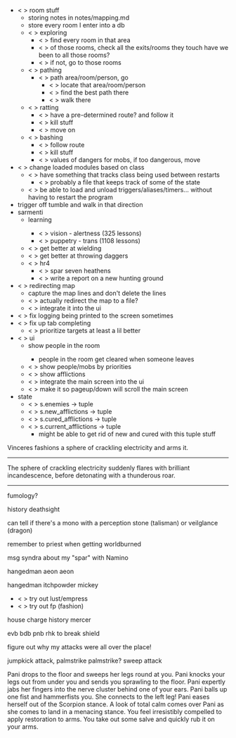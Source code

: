 * < > room stuff
    * storing notes in notes/mapping.md
    * <x> store every room I enter into a db
    * < > exploring
        * < > find every room in that area
        * < > of those rooms, check all the exits/rooms they touch
                have we been to all those rooms?
        * < > if not, go to those rooms
    * < > pathing
        * < > path area/room/person, go
            * < > locate that area/room/person
            * < > find the best path there
            * < > walk there
    * < > ratting
        * < > have a pre-determined route? and follow it
        * < > kill stuff
        * < > move on
    * < > bashing
        * < > follow route
        * < > kill stuff
        * < > values of dangers for mobs, if too dangerous, move
* < > change loaded modules based on class
    * < > have something that tracks class being used between restarts
        * < > probably a file that keeps track of some of the state
    * < > be able to load and unload triggers/aliases/timers...
        without having to restart the program
* trigger off tumble and walk in that direction
* sarmenti
    * <x> learning
        * < > vision - alertness (325 lessons)
        * < > puppetry - trans (1108 lessons)
    * < > get better at wielding
    * < > get better at throwing daggers
    * < > hr4
        * < > spar seven heathens
        * < > write a report on a new hunting ground
* < > redirecting map
    * <x> capture the map lines and don't delete the lines
    * < > actually redirect the map to a file?
    * < > integrate it into the ui
* < > fix logging being printed to the screen sometimes
* < > fix up tab completing
    * < > prioritize targets at least a lil better
* < > ui
    * <x> show people in the room
        * <x> people in the room get cleared when
                someone leaves
    * < > show people/mobs by priorities
    * < > show afflictions
    * < > integrate the main screen into the ui
    * < > make it so pageup/down will scroll the main screen
* state
    * < > s.enemies -> tuple
    * < > s.new_afflictions -> tuple
    * < > s.cured_afflictions -> tuple
    * < > s.current_afflictions -> tuple
        * might be able to get rid of new and cured with this tuple stuff


Vinceres fashions a sphere of crackling electricity and arms it.

*******************************************************************************
The sphere of crackling electricity suddenly flares with brilliant incandescence, before detonating with a thunderous roar.
*******************************************************************************
fumology?


history deathsight

can tell if there's a mono with a perception stone (talisman) or veilglance (dragon)

remember to priest when getting worldburned

msg syndra about my "spar" with Namino


hangedman aeon aeon

hangedman itchpowder mickey
* < > try out lust/empress
* < > try out fp (fashion)

house charge history mercer

evb
bdb
pnb
rhk to break shield

figure out why my attacks were all over the place!

jumpkick attack, palmstrike palmstrike?
sweep attack


Pani drops to the floor and sweeps her legs round at you.
Pani knocks your legs out from under you and sends you sprawling to the floor.
Pani expertly jabs her fingers into the nerve cluster behind one of your ears.
Pani balls up one fist and hammerfists you.
She connects to the left leg!
Pani eases herself out of the Scorpion stance.
A look of total calm comes over Pani as she comes to land in a menacing stance.
You feel irresistibly compelled to apply restoration to arms.
You take out some salve and quickly rub it on your arms.

